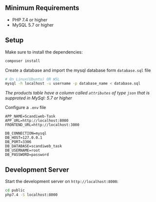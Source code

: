 ## Minimum Requirements

- PHP 7.4 or higher
- MySQL 5.7 or higher

## Setup

Make sure to install the dependencies:

```bash
composer install
```

Create a database and import the mysql database form `database.sql` file

```bash
# On Linux(Ubuntu) OR WSL
mysql -h localhost -u username -p database_name < database.sql
```
*The products table have a column called `attributes` of type `json` that is supproted in MySql: 5.7 or higher*

Configure a `.env` file

```env
APP_NAME=Scandiweb-Task
APP_URL=http://localhost:8000
FRONTEND_URL=http://localhost:3000

DB_CONNECTION=mysql
DB_HOST=127.0.0.1
DB_PORT=3306
DB_DATABASE=scandiweb_task
DB_USERNAME=root
DB_PASSWORD=password
```

## Development Server

Start the development server on `http://localhost:8000`:

```bash
cd public
php7.4 -S localhost:8000
```
